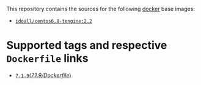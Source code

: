 This repository contains the sources for the following [docker](https://docker.io) base images:

- [`idoall/centos6.8-tengine:2.2`](https://hub.docker.com/r/idoall/centos6.8-tengine/)



# Supported tags and respective `Dockerfile` links

- [`7.1.9`(*7.1.9/Dockerfile*)](https://github.com/idoall/docker/blob/master/centos6.8-tengine2.2.0-php/7.1.9/Dockerfile)

  ​

